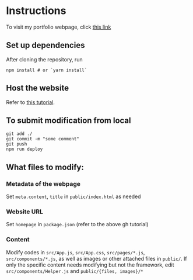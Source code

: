 # Instructions

To visit my portfolio webpage, click [this link](https://ren-jie-wu.github.io/myportfolio)

## Set up dependencies
After cloning the repository, run
``` {bash}
npm install # or `yarn install`
```

## Host the website
Refer to [this tutorial](https://github.com/gitname/react-gh-pages).

## To submit modification from local
``` {bash}
git add ./
git commit -m "some comment"
git push
npm run deploy
```

## What files to modify:

### Metadata of the webpage
Set `meta.content`, `title` in `public/index.html` as needed

### Website URL
Set `homepage` in `package.json` (refer to the above gh tutorial)

### Content
Modify codes in `src/App.js`, `src/App.css`, `src/pages/*.js`, `src/components/*.js`, as well as images or other attached files in `public/`. If only the specific content needs modifying but not the framework, edit `src/components/Helper.js` and `public/{files, images}/*`
